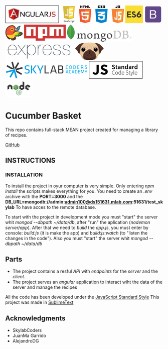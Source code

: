 [![AngularJS](https://github.com/Iggy-Codes/logo-images/blob/master/logos/angularjs.png)](https://angularjs.org/)
[![JavaScript](https://github.com/Iggy-Codes/logo-images/blob/master/logos/js.png)](http://www.w3.org/)
[![HTML5,CSS3 and JS](https://github.com/Iggy-Codes/logo-images/blob/master/logos/html5-css3-js.png)](http://www.w3.org/)
[![ES6](https://github.com/Iggy-Codes/logo-images/blob/master/logos/es6.png)](http://www.ecma-international.org/ecma-262/6.0/)
[![Bootstrap](https://github.com/Iggy-Codes/logo-images/blob/master/logos/bootstrap.png)](http://getbootstrap.com/)
[![Bower](https://github.com/Iggy-Codes/logo-images/blob/master/logos/bower.png)](http://bower.io/)
[![npm](https://github.com/Iggy-Codes/logo-images/blob/master/logos/npm.png)](https://www.npmjs.com/)
[![MongoDB](https://github.com/Iggy-Codes/logo-images/blob/master/logos/mongodb.png)](https://www.mongodb.com/)
[![ExpressJS](https://github.com/Iggy-Codes/logo-images/blob/master/logos/expressjs.png)](http://www.expressjs.com/)
[![PugJS](https://github.com/Iggy-Codes/logo-images/blob/master/logos/pug.png)](http://www.pugjs.org/)
[![Skylab](https://github.com/Iggy-Codes/logo-images/blob/master/logos/skylab-56.png)](http://www.skylabcoders.com/)
![Standard - JavaScript Style Guide](https://github.com/Iggy-Codes/logo-images/blob/master/logos/js-standard.png)
[![NodeJS](https://github.com/Iggy-Codes/logo-images/blob/master/logos/nodejs.png)](https://nodejs.org/)


# Cucumber Basket
This repo contains full-stack MEAN project created for managing a library of recipes.

[GitHub](http://imgur.com/a/ww5uQ)

## INSTRUCTIONS

### INSTALLATION

To install the project in oyur computer is very simple. Only entering _npm install_ the scripts makes everything for you.
You need to create an _.env_ archive with the **PORT=3000** and the **DB_URL=mongodb://admin:admin100@ds151631.mlab.com:51631/test_skylab**
To have acces to the remote database.

To start with the project in development mode you must "start" the server whit _mongod --dbpath ~/data/db_, after "run" the aplication (_nodemon server/app_).
After that we need to _build_ the _app.js_, you must enter by console: _build:js_ (it is make the app) and _build:js:watch_ (to "listen the changes in the code").
Also you must "start" the server whit _mongod --dbpath ~/data/db_

## Parts

- The project contains a resful _API_ with _endpoints_ for the _server_ and the _client_.
- The project serves an _angular_ application to interact wiht the data of the server and manage the recipes


All the code has been developed under the [JavaScript Standard Style](http://standardjs.com/)
This project was made in [SublimeText](http://https//https:/npmdejs.org/www.sublimetext.com)

## Acknowledgments

- SkylabCoders
- JuanMa Garrido
- AlejandroDG


